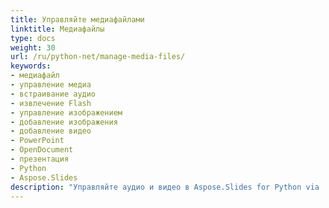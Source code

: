 ```yaml
---
title: Управляйте медиафайлами
linktitle: Медиафайлы
type: docs
weight: 30
url: /ru/python-net/manage-media-files/
keywords:
- медиафайл
- управление медиа
- встраивание аудио
- извлечение Flash
- управление изображением
- добавление изображения
- добавление видео
- PowerPoint
- OpenDocument
- презентация
- Python
- Aspose.Slides
description: "Управляйте аудио и видео в Aspose.Slides for Python via .NET: добавляйте, извлекайте, заменяйте и оптимизируйте медиа в файлах PPT, PPTX и ODP. Пошаговые руководства и примеры кода."
---
```

